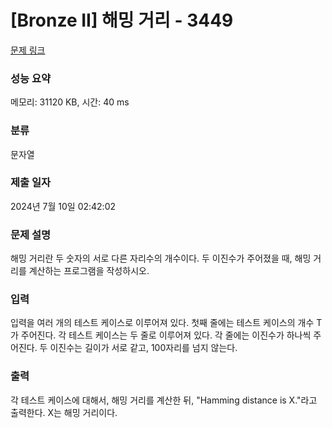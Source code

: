 # [Bronze II] 해밍 거리 - 3449 

[문제 링크](https://www.acmicpc.net/problem/3449) 

### 성능 요약

메모리: 31120 KB, 시간: 40 ms

### 분류

문자열

### 제출 일자

2024년 7월 10일 02:42:02

### 문제 설명

<p>
	해밍 거리란 두 숫자의 서로 다른 자리수의 개수이다. 두 이진수가 주어졌을 때, 해밍 거리를 계산하는 프로그램을 작성하시오.</p>

### 입력 

 <p>
	입력을 여러 개의 테스트 케이스로 이루어져 있다. 첫째 줄에는 테스트 케이스의 개수 T가 주어진다. 각 테스트 케이스는 두 줄로 이루어져 있다. 각 줄에는 이진수가 하나씩 주어진다. 두 이진수는 길이가 서로 같고, 100자리를 넘지 않는다.</p>

### 출력 

 <p>
	각 테스트 케이스에 대해서, 해밍 거리를 계산한 뒤, "Hamming distance is X."라고 출력한다. X는 해밍 거리이다.</p>

